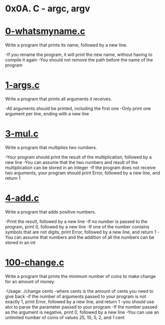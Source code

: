 # 0x0A. C - argc, argv
# [0-whatsmyname.c](0.whatsmyname.c)
Write a program that prints its name, followed by a new line.

-If you rename the program, it will print the new name, without having to compile it again
-You should not remove the path before the name of the program
# [1-args.c](1.args.c)
Write a program that prints all arguments it receives.

-All arguments should be printed, including the first one
-Only print one argument per line, ending with a new line
# [3-mul.c](3.mul.c)
Write a program that multiplies two numbers.

-Your program should print the result of the multiplication, followed by a new line
-You can assume that the two numbers and result of the multiplication can be stored in an integer
-If the program does not receive two arguments, your program should print Error, followed by a new line, and return 1
# [4-add.c](4.add.c)
Write a program that adds positive numbers.

-Print the result, followed by a new line
-If no number is passed to the program, print 0, followed by a new line
-If one of the number contains symbols that are not digits, print Error, followed by a new line, and return 1
-You can assume that numbers and the addition of all the numbers can be stored in an int
# [100-change.c](100.change.c)
Write a program that prints the minimum number of coins to make change for an amount of money.

-Usage: ./change cents
-where cents is the amount of cents you need to give back
-if the number of arguments passed to your program is not exactly 1, print Error, followed by a new line, and return 1
-you should use atoi to parse the parameter passed to your program
-If the number passed as the argument is negative, print 0, followed by a new line
-You can use an unlimited number of coins of values 25, 10, 5, 2, and 1 cent
